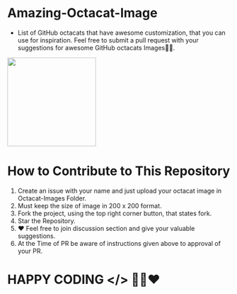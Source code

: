 # Amazing-Octacat-Image

* List of GitHub octacats that have awesome customization, that you can use for inspiration.
 Feel free to submit a pull request with your suggestions for awesome GitHub octacats Images👨‍💻.
 
 <img src="https://myoctocat.com/assets/images/octocats/octocat-25.png" height="200" weight="200"/>  
 
 
 
 
 # How to Contribute to This Repository
 
 1. Create an issue with your name and just upload your octacat image in Octacat-Images Folder.
 2. Must keep the size of image in 200 x 200 format.
 3. Fork the project, using the top right corner button, that states fork.
 4. Star the Repository.
 5. ❤️ Feel free to join discussion section and give your valuable suggestions.
 6. At the Time of PR be aware of instructions given above to approval of your PR.
 
 # HAPPY CODING </> 👨‍💻❤️

